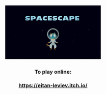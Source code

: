 <h1 align="center">
  <img src="TITLE0001-0047.avi0045.png" width="300"/>

  </h1>
<h3 align="center">  
  
To play online:

  </h1>
<h3 align="center">  
  
https://eitan-leviev.itch.io/

  </h3> 
